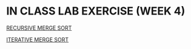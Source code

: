 # IN CLASS LAB EXERCISE (WEEK 4)


[RECURSIVE MERGE SORT](https://github.com/kumudh-ranasinghe/DSA/blob/2813280a1c9fc23a4e4f6b0d250118f5f8c28147/LAB%204/mergesort.cpp)

[ITERATIVE MERGE SORT](https://github.com/kumudh-ranasinghe/c--/blob/a670a252c949ccb295e863fd36ca66cd1ce7d7a3/quicksort1.cpp)
